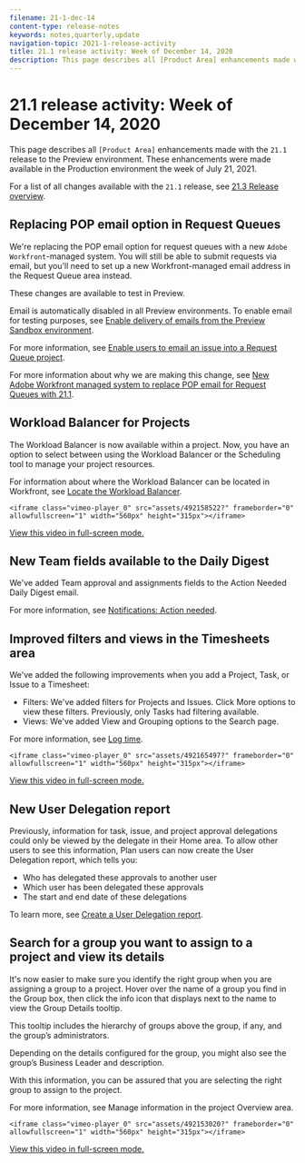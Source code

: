 ```yaml
---
filename: 21-1-dec-14
content-type: release-notes
keywords: notes,quarterly,update
navigation-topic: 2021-1-release-activity
title: 21.1 release activity: Week of December 14, 2020
description: This page describes all [Product Area] enhancements made with the 21.1 release to the Preview environment. These enhancements were made available in the Production environment the week of July 21, 2021.
---
```


# 21.1 release activity:&nbsp;Week of December 14, 2020

This page describes all `[Product Area]` enhancements made with the `21.1` release to the Preview environment. These enhancements were made available in the Production environment the week of July 21, 2021.

For a list of all changes available with the `21.1` release, see [21.3 Release overview](../../../product-announcements/product-releases/21.3-release-activity/21-3-release-overview.md).

## Replacing POP email option in Request Queues

We're replacing the POP email option for request queues with a new `Adobe Workfront`-managed system. You will still be able to submit requests via email, but you'll need to set up a new Workfront-managed email address in the Request Queue area instead.

These changes are available to test in Preview.

Email is automatically disabled in all Preview environments. To enable email for testing purposes, see [Enable delivery of emails from the Preview Sandbox environment](../../../workfront-basics/using-notifications/enable-delivery-emails-from-preview-sandbox-environment.md).

For more information, see [Enable users to email an issue into a Request Queue project](enable-email-issues-into-projects.md).

For more information about why we are making this change, see [New Adobe Workfront managed system to replace POP email for Request Queues with 21.1](../../../product-announcements/announcements/pop-removal-request-queue.md).

## Workload Balancer for Projects

The Workload Balancer is now available within a project. Now, you have an option to select between using the Workload Balancer or the Scheduling tool to manage your project resources.

For information about where the Workload Balancer can be located in Workfront, see [Locate the Workload Balancer](../../../resource-mgmt/workload-balancer/locate-workload-balancer.md).

`<iframe class="vimeo-player_0" src="assets/492158522?" frameborder="0" allowfullscreen="1" width="560px" height="315px"></iframe>`

[View this video in full-screen mode.](https://vimeo.com/492158522/5deb0a3832)

## New Team fields available to the Daily Digest

We've added Team approval and assignments fields to the Action Needed Daily Digest email.

For more information, see [Notifications: Action needed](../../../workfront-basics/using-notifications/notifications-action-needed.md).

## Improved filters and views in the Timesheets area

We've added the following improvements when you add a Project, Task, or Issue to a Timesheet:

* Filters: We've added filters for Projects and Issues. Click More options to view these filters. Previously, only Tasks had filtering available.
* Views: We've added View and Grouping options to the Search page.

For more information, see [Log time](../../../timesheets/create-and-manage-timesheets/log-time.md).

`<iframe class="vimeo-player_0" src="assets/492165497?" frameborder="0" allowfullscreen="1" width="560px" height="315px"></iframe>`

[View this video in full-screen mode.](https://vimeo.com/492165497/788e290e2f)

## New User Delegation report

Previously, information for task, issue, and project approval delegations could only be viewed by the delegate in their Home area. To allow other users to see this information, Plan users can now create the User Delegation report, which tells you:

* Who has delegated these approvals to another user
* Which user has been delegated these approvals
* The start and end date of these delegations

To learn more, see [Create a User Delegation report](../../../reports-and-dashboards/reports/creating-and-managing-reports/create-user-delegation-report.md).

## Search for a group you want to assign to a project and view its details

It's now easier to make sure you identify the right group when you are assigning a group to a project. Hover over the name of a group you find in the Group box, then click the info icon that displays next to the name to view the Group Details tooltip.

This tooltip includes the hierarchy of groups above the group, if any, and the group’s administrators.

Depending on the details configured for the group, you might also see the group’s Business Leader and description.

With this information, you can be assured that you are selecting the right group to assign to the project.

For more information, see Manage information in the project Overview area.

`<iframe class="vimeo-player_0" src="assets/492153020?" frameborder="0" allowfullscreen="1" width="560px" height="315px"></iframe>`

[View this video in full-screen mode.](https://vimeo.com/492153020/dfaa5b708a) 
